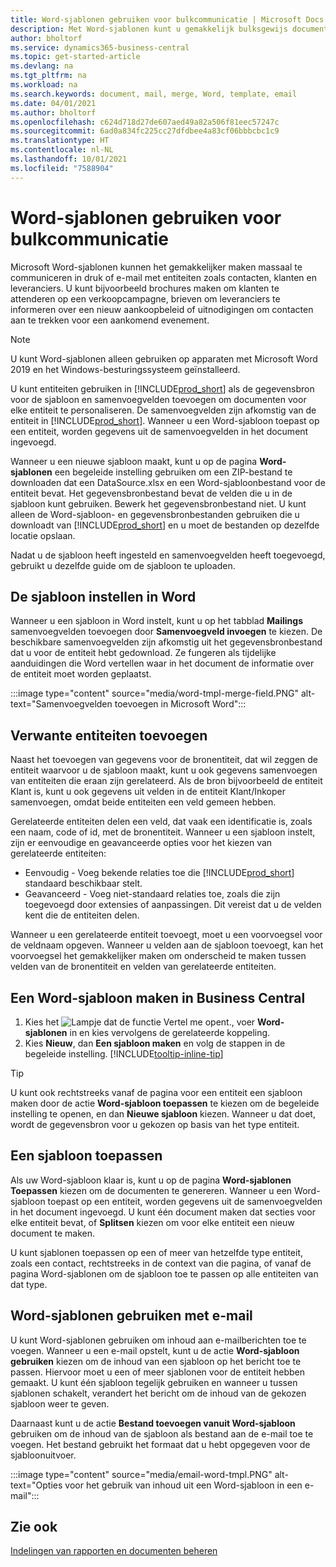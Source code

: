 ```yaml
---
title: Word-sjablonen gebruiken voor bulkcommunicatie | Microsoft Docs
description: Met Word-sjablonen kunt u gemakkelijk bulksgewijs documenten maken die zijn gepersonaliseerd voor specifieke entiteiten.
author: bholtorf
ms.service: dynamics365-business-central
ms.topic: get-started-article
ms.devlang: na
ms.tgt_pltfrm: na
ms.workload: na
ms.search.keywords: document, mail, merge, Word, template, email
ms.date: 04/01/2021
ms.author: bholtorf
ms.openlocfilehash: c624d718d27de607aed49a82a506f81eec57247c
ms.sourcegitcommit: 6ad0a834fc225cc27dfdbee4a83cf06bbbcbc1c9
ms.translationtype: HT
ms.contentlocale: nl-NL
ms.lasthandoff: 10/01/2021
ms.locfileid: "7588904"
---
```

# <a name="using-word-templates-for-bulk-communication"></a>Word-sjablonen gebruiken voor bulkcommunicatie
Microsoft Word-sjablonen kunnen het gemakkelijker maken massaal te communiceren in druk of e-mail met entiteiten zoals contacten, klanten en leveranciers. U kunt bijvoorbeeld brochures maken om klanten te attenderen op een verkoopcampagne, brieven om leveranciers te informeren over een nieuw aankoopbeleid of uitnodigingen om contacten aan te trekken voor een aankomend evenement.

> [!NOTE]
> U kunt Word-sjablonen alleen gebruiken op apparaten met Microsoft Word 2019 en het Windows-besturingssysteem geïnstalleerd.

U kunt entiteiten gebruiken in [!INCLUDE[prod_short](includes/prod_short.md)] als de gegevensbron voor de sjabloon en samenvoegvelden toevoegen om documenten voor elke entiteit te personaliseren. De samenvoegvelden zijn afkomstig van de entiteit in [!INCLUDE[prod_short](includes/prod_short.md)]. Wanneer u een Word-sjabloon toepast op een entiteit, worden gegevens uit de samenvoegvelden in het document ingevoegd.

Wanneer u een nieuwe sjabloon maakt, kunt u op de pagina **Word-sjablonen** een begeleide instelling gebruiken om een ZIP-bestand te downloaden dat een DataSource.xlsx en een Word-sjabloonbestand voor de entiteit bevat. Het gegevensbronbestand bevat de velden die u in de sjabloon kunt gebruiken. Bewerk het gegevensbronbestand niet. U kunt alleen de Word-sjabloon- en gegevensbronbestanden gebruiken die u downloadt van [!INCLUDE[prod_short](includes/prod_short.md)] en u moet de bestanden op dezelfde locatie opslaan.

Nadat u de sjabloon heeft ingesteld en samenvoegvelden heeft toegevoegd, gebruikt u dezelfde guide om de sjabloon te uploaden.

## <a name="setting-up-the-template-in-word"></a>De sjabloon instellen in Word
Wanneer u een sjabloon in Word instelt, kunt u op het tabblad **Mailings** samenvoegvelden toevoegen door **Samenvoegveld invoegen** te kiezen. De beschikbare samenvoegvelden zijn afkomstig uit het gegevensbronbestand dat u voor de entiteit hebt gedownload. Ze fungeren als tijdelijke aanduidingen die Word vertellen waar in het document de informatie over de entiteit moet worden geplaatst. 

:::image type="content" source="media/word-tmpl-merge-field.PNG" alt-text="Samenvoegvelden toevoegen in Microsoft Word":::

## <a name="adding-related-entities"></a>Verwante entiteiten toevoegen
Naast het toevoegen van gegevens voor de bronentiteit, dat wil zeggen de entiteit waarvoor u de sjabloon maakt, kunt u ook gegevens samenvoegen van entiteiten die eraan zijn gerelateerd. Als de bron bijvoorbeeld de entiteit Klant is, kunt u ook gegevens uit velden in de entiteit Klant/Inkoper samenvoegen, omdat beide entiteiten een veld gemeen hebben.

Gerelateerde entiteiten delen een veld, dat vaak een identificatie is, zoals een naam, code of id, met de bronentiteit. Wanneer u een sjabloon instelt, zijn er eenvoudige en geavanceerde opties voor het kiezen van gerelateerde entiteiten:

* Eenvoudig - Voeg bekende relaties toe die [!INCLUDE[prod_short](includes/prod_short.md)] standaard beschikbaar stelt.
* Geavanceerd - Voeg niet-standaard relaties toe, zoals die zijn toegevoegd door extensies of aanpassingen. Dit vereist dat u de velden kent die de entiteiten delen.

Wanneer u een gerelateerde entiteit toevoegt, moet u een voorvoegsel voor de veldnaam opgeven. Wanneer u velden aan de sjabloon toevoegt, kan het voorvoegsel het gemakkelijker maken om onderscheid te maken tussen velden van de bronentiteit en velden van gerelateerde entiteiten.

## <a name="to-create-a-word-template-in-business-central"></a>Een Word-sjabloon maken in Business Central
1. Kies het ![Lampje dat de functie Vertel me opent.](media/ui-search/search_small.png "Vertel me wat u wilt doen"), voer **Word-sjablonen** in en kies vervolgens de gerelateerde koppeling.
2. Kies **Nieuw**, dan **Een sjabloon maken** en volg de stappen in de begeleide instelling. [!INCLUDE[tooltip-inline-tip](includes/tooltip-inline-tip_md.md)]

> [!TIP]
> U kunt ook rechtstreeks vanaf de pagina voor een entiteit een sjabloon maken door de actie **Word-sjabloon toepassen** te kiezen om de begeleide instelling te openen, en dan **Nieuwe sjabloon** kiezen. Wanneer u dat doet, wordt de gegevensbron voor u gekozen op basis van het type entiteit.

## <a name="applying-a-template"></a>Een sjabloon toepassen
Als uw Word-sjabloon klaar is, kunt u op de pagina **Word-sjablonen** **Toepassen** kiezen om de documenten te genereren. Wanneer u een Word-sjabloon toepast op een entiteit, worden gegevens uit de samenvoegvelden in het document ingevoegd. U kunt één document maken dat secties voor elke entiteit bevat, of **Splitsen** kiezen om voor elke entiteit een nieuw document te maken.

U kunt sjablonen toepassen op een of meer van hetzelfde type entiteit, zoals een contact, rechtstreeks in de context van die pagina, of vanaf de pagina Word-sjablonen om de sjabloon toe te passen op alle entiteiten van dat type.

## <a name="using-word-templates-with-email"></a>Word-sjablonen gebruiken met e-mail
U kunt Word-sjablonen gebruiken om inhoud aan e-mailberichten toe te voegen. Wanneer u een e-mail opstelt, kunt u de actie **Word-sjabloon gebruiken** kiezen om de inhoud van een sjabloon op het bericht toe te passen. Hiervoor moet u een of meer sjablonen voor de entiteit hebben gemaakt. U kunt één sjabloon tegelijk gebruiken en wanneer u tussen sjablonen schakelt, verandert het bericht om de inhoud van de gekozen sjabloon weer te geven.

Daarnaast kunt u de actie **Bestand toevoegen vanuit Word-sjabloon** gebruiken om de inhoud van de sjabloon als bestand aan de e-mail toe te voegen. Het bestand gebruikt het formaat dat u hebt opgegeven voor de sjabloonuitvoer.

:::image type="content" source="media/email-word-tmpl.PNG" alt-text="Opties voor het gebruik van inhoud uit een Word-sjabloon in een e-mail":::

## <a name="see-also"></a>Zie ook
[Indelingen van rapporten en documenten beheren](ui-manage-report-layouts.md)  
